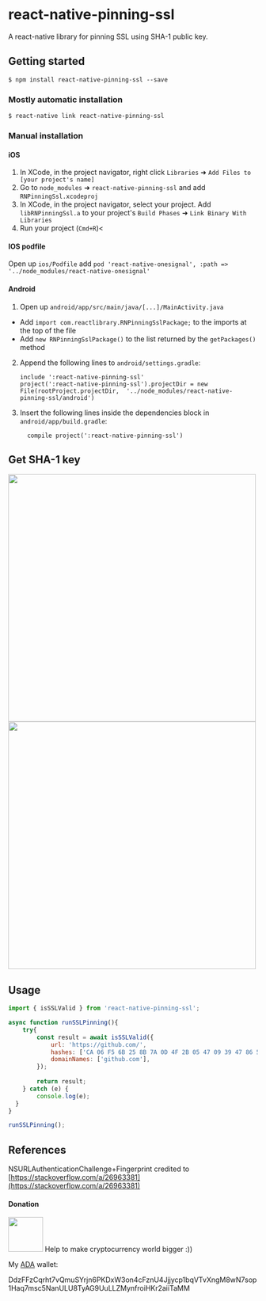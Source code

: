 # react-native-pinning-ssl
A react-native library for pinning SSL using SHA-1 public key.

## Getting started

`$ npm install react-native-pinning-ssl --save`

### Mostly automatic installation

`$ react-native link react-native-pinning-ssl`

### Manual installation


#### iOS

1. In XCode, in the project navigator, right click `Libraries` ➜ `Add Files to [your project's name]`
2. Go to `node_modules` ➜ `react-native-pinning-ssl` and add `RNPinningSsl.xcodeproj`
3. In XCode, in the project navigator, select your project. Add `libRNPinningSsl.a` to your project's `Build Phases` ➜ `Link Binary With Libraries`
4. Run your project (`Cmd+R`)<

#### IOS podfile

Open up `ios/Podfile`
add `pod 'react-native-onesignal', :path => '../node_modules/react-native-onesignal'`

#### Android

1. Open up `android/app/src/main/java/[...]/MainActivity.java`
  - Add `import com.reactlibrary.RNPinningSslPackage;` to the imports at the top of the file
  - Add `new RNPinningSslPackage()` to the list returned by the `getPackages()` method
2. Append the following lines to `android/settings.gradle`:
  	```
  	include ':react-native-pinning-ssl'
  	project(':react-native-pinning-ssl').projectDir = new File(rootProject.projectDir, 	'../node_modules/react-native-pinning-ssl/android')
  	```
3. Insert the following lines inside the dependencies block in `android/app/build.gradle`:
  	```
      compile project(':react-native-pinning-ssl')
  	```

## Get SHA-1 key
<img src="https://raw.githubusercontent.com/nlt2390/react-native-pinning-ssl/master/getKey1.jpg" width="500"/>
<img src="https://raw.githubusercontent.com/nlt2390/react-native-pinning-ssl/master/getKey2.jpg" width="500"/>


## Usage
```javascript
import { isSSLValid } from 'react-native-pinning-ssl';

async function runSSLPinning(){
	try{
		const result = await isSSLValid({
			url: 'https://github.com/',
			hashes: ['CA 06 F5 6B 25 8B 7A 0D 4F 2B 05 47 09 39 47 86 51 15 19 84'],
			domainNames: ['github.com'],
		});
		
		return result;
	} catch (e) {
		console.log(e);
  }
}

runSSLPinning();
```

## References

NSURLAuthenticationChallenge+Fingerprint credited to [https://stackoverflow.com/a/26963381](https://stackoverflow.com/a/26963381)


#### Donation
<img src="https://www.cardanohub.org/wp-content/uploads/2017/07/cardano-symbol-150x150.png" width="70"/>
Help to make cryptocurrency world bigger :))

My <a href="https://www.cardanohub.org/en/home/" target="_blank">ADA</a> wallet: 

DdzFFzCqrht7vQmuSYrjn6PKDxW3on4cFznU4Jjjycp1bqVTvXngM8wN7sop1Haq7msc5NanULU8TyAG9UuLLZMynfroiHKr2aiiTaMM